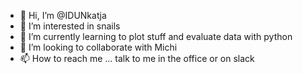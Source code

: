 - 👋 Hi, I’m @IDUNkatja
- 👀 I’m interested in snails
- 🌱 I’m currently learning to plot stuff and evaluate data with python
- 💞️ I’m looking to collaborate with Michi
- 📫 How to reach me ... talk to me in the office or on slack

<!---
IDUNkatja/IDUNkatja is a ✨ special ✨ repository because its `README.md` (this file) appears on your GitHub profile.
You can click the Preview link to take a look at your changes.
--->
